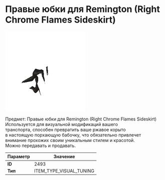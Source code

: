 # Правые юбки для Remington (Right Chrome Flames Sideskirt)

![Item Image](../img/2493.webp?raw=true)

Предмет: Правые юбки для Remington (Right Chrome Flames Sideskirt)<br>Используется для визуальной модификаций вашего<br>транспорта, способен превратить ваше ржавое корыто<br>в настоящую порхающую бабочку, что обязательно привлечет<br>внимание прохожих своим уникальным стилем и красотой.<br>Можно передавать и продавать.


| Параметр | Значение |
|----------|----------|
| **ID** | 2493 |
| **Тип** | ITEM_TYPE_VISUAL_TUNING |

